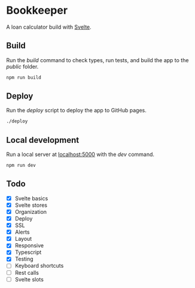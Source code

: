 # Bookkeeper

A loan calculator build with [Svelte](https://svelte.dev).

## Build

Run the _build_ command to check types, run tests, and build the app to the _public_ folder.

```bash
npm run build
```

## Deploy

Run the _deploy_ script to deploy the app to GitHub pages.

```bash
./deploy
```

## Local development

Run a local server at [localhost:5000](http://localhost:5000) with the _dev_ command.

```bash
npm run dev
```

## Todo

- [x] Svelte basics
- [x] Svelte stores
- [x] Organization
- [x] Deploy
- [x] SSL
- [x] Alerts
- [x] Layout
- [x] Responsive
- [x] Typescript
- [x] Testing
- [ ] Keyboard shortcuts
- [ ] Rest calls
- [ ] Svelte slots
